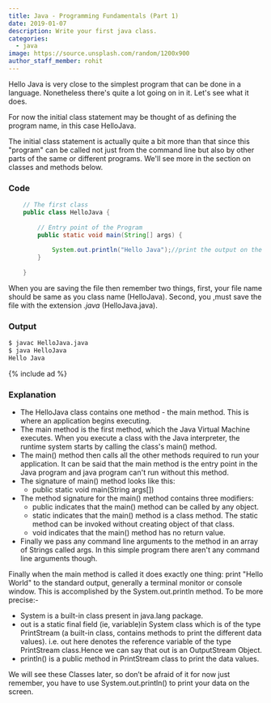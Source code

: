 ```yaml
---
title: Java - Programming Fundamentals (Part 1)
date: 2019-01-07
description: Write your first java class.
categories:
  - java
image: https://source.unsplash.com/random/1200x900
author_staff_member: rohit
---
```


Hello Java is very close to the simplest program that can be done in a language. Nonetheless there's quite a lot going on in it. Let's see what it does.
 
For now the initial class statement may be thought of as defining the program name, in this case HelloJava.

The initial class statement is actually quite a bit more than that since this "program" can be called not just from the command line but also by other parts of the same or different programs. We'll see more in the section on classes and methods below.

### Code
```java
    // The first class 
    public class HelloJava {
        
        // Entry point of the Program
        public static void main(String[] args) {
            
            System.out.println("Hello Java");//print the output on the class.
        }
    
    }
```
When you are saving the file then remember two things, first, your file name should be same as you class name (HelloJava). Second, you ,must save the file with the extension _.java_ (HelloJava.java).

### Output
```bash
$ javac HelloJava.java
$ java HelloJava
Hello Java
```
{% include ad %}
### Explanation
- The HelloJava class contains one method - the main method. This is where an application begins executing. 
- The main method is the first method, which the Java Virtual Machine executes. When you execute a class with the Java interpreter, the runtime system starts by calling the class's main() method.
- The main() method then calls all the other methods required to run your application. It can be said that the main method is the entry point in the Java program and java program can't run without this method.
- The signature of main() method looks like this: 
  - public static void main(String args[])  
- The method signature for the main() method contains three modifiers:
    - public indicates that the main() method can be called by any object.
    - static indicates that the main() method is a class method. The static method can be invoked without creating object of that class.
    - void indicates that the main() method has no return value.
- Finally we pass any command line arguments to the method in an array of Strings called args. In this simple program there aren't any command line arguments though.

Finally when the main method is called it does exactly one thing: print "Hello World" to the standard output, generally a terminal monitor or console window. This is accomplished by the System.out.println method. To be more precise:- 

- System is a built-in class present in java.lang package.
- out is a static final field (ie, variable)in System class which is of the type PrintStream (a built-in class, contains methods to print the different data values). i.e. out here denotes the reference variable of the type PrintStream class.Hence we can say that out is an OutputStream Object.
- println() is a public method in PrintStream class to print the data values.

We will see these Classes later, so don’t be afraid of it for now just remember, you have to use System.out.println() to print your data on the screen.